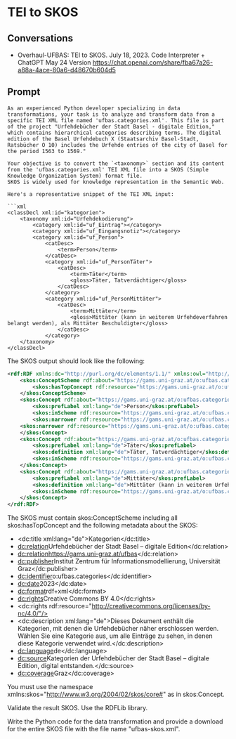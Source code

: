 # TEI to SKOS

## Conversations

* Overhaul-UFBAS: TEI to SKOS. July 18, 2023. Code Interpreter + ChatGPT May 24 Version https://chat.openai.com/share/fba67a26-a88a-4ace-80a6-d48670b604d5

## Prompt

```
As an experienced Python developer specializing in data transformations, your task is to analyze and transform data from a specific TEI XML file named 'ufbas.categories.xml'. This file is part of the project "Urfehdebücher der Stadt Basel - digitale Edition," which contains hierarchical categories describing terms. The digital edition of the Basel Urfehdebuch X (Staatsarchiv Basel-Stadt, Ratsbücher O 10) includes the Urfehde entries of the city of Basel for the period 1563 to 1569."

Your objective is to convert the `<taxonomy>` section and its content from the 'ufbas.categories.xml' TEI XML file into a SKOS (Simple Knowledge Organization System) format file. 
SKOS is widely used for knowledge representation in the Semantic Web.

Here's a representative snippet of the TEI XML input:

```xml
<classDecl xml:id="kategorien">
    <taxonomy xml:id="Urfehdekodierung">
        <category xml:id="uf_Eintrag"></category>
        <category xml:id="uf_Eingangsnotiz"></category>
        <category xml:id="uf_Person">
            <catDesc>
                <term>Person</term>
            </catDesc>
            <category xml:id="uf_PersonTäter">
                <catDesc>
                    <term>Täter</term>
                    <gloss>Täter, Tatverdächtiger</gloss>
                </catDesc>
            </category>
            <category xml:id="uf_PersonMittäter">
                <catDesc>
                    <term>Mittäter</term>
                    <gloss>Mittäter (kann in weiterem Urfehdeverfahren belangt werden), als Mittäter Beschuldigter</gloss>
                </catDesc>
            </category>
    </taxonomy>
</classDecl>
```

The SKOS output should look like the following:

```xml
<rdf:RDF xmlns:dc="http://purl.org/dc/elements/1.1/" xmlns:owl="http://www.w3.org/2002/07/owl#" xmlns:rdf="http://www.w3.org/1999/02/22-rdf-syntax-ns#" xmlns:rdfs="http://www.w3.org/2000/01/rdf-schema#" xmlns:skos="http://www.w3.org/2004/02/skos/core#">
    <skos:ConceptScheme rdf:about="https://gams.uni-graz.at/o:ufbas.categories">
        <skos:hasTopConcept rdf:resource="https://gams.uni-graz.at/o:ufbas.categories#Person"/>
    </skos:ConceptScheme>
    <skos:Concept rdf:about="https://gams.uni-graz.at/o:ufbas.categories#Person">
        <skos:prefLabel xml:lang="de">Person</skos:prefLabel>
        <skos:inScheme rdf:resource="https://gams.uni-graz.at/o:ufbas.categories"/>
        <skos:narrower rdf:resource="https://gams.uni-graz.at/o:ufbas.categories#Taeter"/>
	<skos:narrower rdf:resource="https://gams.uni-graz.at/o:ufbas.categories#Mittaeter"/>
    </skos:Concept>
    <skos:Concept rdf:about="https://gams.uni-graz.at/o:ufbas.categories#Taeter">
        <skos:prefLabel xml:lang="de">Täter</skos:prefLabel>
        <skos:definition xml:lang="de">Täter, Tatverdächtiger</skos:definition>
        <skos:inScheme rdf:resource="https://gams.uni-graz.at/o:ufbas.categories"/>
    </skos:Concept>
    <skos:Concept rdf:about="https://gams.uni-graz.at/o:ufbas.categories#Mittaeter">
        <skos:prefLabel xml:lang="de">Mittäter</skos:prefLabel>
        <skos:definition xml:lang="de">Mittäter (kann in weiterem Urfehdeverfahren belangt werden), als Mittäter Beschuldigter</skos:definition>
        <skos:inScheme rdf:resource="https://gams.uni-graz.at/o:ufbas.categories"/>
    </skos:Concept>
</rdf:RDF>
```

The SKOS must contain skos:ConceptScheme including all skos:hasTopConcept and the following metadata about the SKOS:

* <dc:title xml:lang="de">Kategorien</dc:title>
* <dc:relation>Urfehdebücher der Stadt Basel – digitale Edition</dc:relation>
* <dc:relation>https://gams.uni-graz.at/ufbas</dc:relation>
* <dc:publisher>Institut Zentrum für Informationsmodellierung, Universität Graz</dc:publisher>
* <dc:identifier>o:ufbas.categories</dc:identifier>
* <dc:date>2023</dc:date>
* <dc:format>rdf+xml</dc:format>
* <dc:rights>Creative Commons BY 4.0</dc:rights>
* <dc:rights rdf:resource="http://creativecommons.org/licenses/by-nc/4.0/"/>
* <dc:description xml:lang="de">Dieses Dokument enthält die Kategorien, mit denen die Urfehdebücher näher erschlossen werden. Wählen Sie eine Kategorie aus, um alle Einträge zu sehen, in denen diese Kategorie verwendet wird.</dc:description>
* <dc:language>de</dc:language>
* <dc:source>Kategorien der Urfehdebücher der Stadt Basel – digitale Edition, digital entstanden.</dc:source>
* <dc:coverage>Graz</dc:coverage>

You must use the namespace xmlns:skos="http://www.w3.org/2004/02/skos/core#" as in skos:Concept.

Validate the result SKOS. Use the RDFLib library.

Write the Python code for the data transformation and provide a download for the entire SKOS file with the file name "ufbas-skos.xml".
```